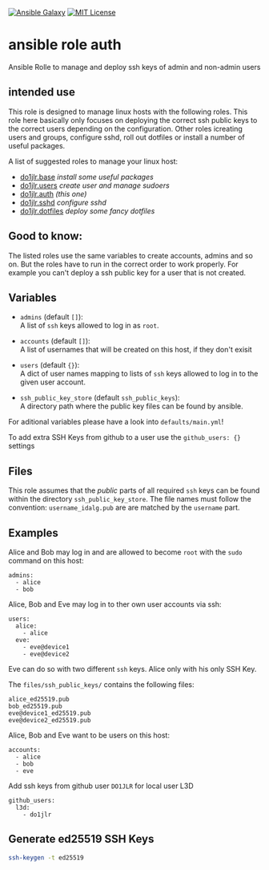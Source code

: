 [![Ansible Galaxy](https://raw.githubusercontent.com/roles-ansible/ansible_role_auth/main/.github/galaxy.svg?sanitize=true)](https://galaxy.ansible.com/do1jlr/auth) [![MIT License](https://raw.githubusercontent.com/roles-ansible/ansible_role_auth/main/.github/license.svg?sanitize=true)](https://github.com/roles-ansible/ansible_role_auth/blob/main/LICENSE)

 ansible role auth
==============================
Ansible Rolle to manage and deploy ssh keys of admin and non-admin users

 intended use
---------------
This role is designed to manage linux hosts with the following roles. This role here basically only focuses on deploying the correct ssh public keys to the correct users depending on the configuration.
Other roles icreating users and groups, configure sshd, roll out dotfiles or install a number of useful packages.

A list of suggested roles to manage your linux host:
 - [do1jlr.base](https://github.com/roles-ansible/ansible_role_base.git) *install some useful packages*
 - [do1jlr.users](https://github.com/roles-ansible/ansible_role_users.git) *create user and manage sudoers*
 - [do1jlr.auth](https://github.com/roles-ansible/ansible_role_auth.git) *(this one)*
 - [do1jlr.sshd](https://github.com/roles-ansible/ansible_role_sshd.git) *configure sshd*
 - [do1jlr.dotfiles](https://github.com/roles-ansible/ansible_role_dotfiles) *deploy some fancy dotfiles*

 Good to know:
---------------
The listed roles use the same variables to create accounts, admins and so on. But the roles have to run in the correct order to work properly.
For example you can't deploy a ssh public key for a user that is not created.

 Variables
---------

* ``admins`` (default ``[]``):<br/>
  A list of ``ssh`` keys allowed to log in as `root`.

* ``accounts`` (default ``[]``):<br/>
  A list of usernames that will be created on this host, if they don't exisit

* `users` (default `{}`):<br/>
  A dict of user names mapping to lists of ``ssh`` keys
  allowed to log in to the given user account.

* ``ssh_public_key_store`` (default ``ssh_public_keys``):<br/>
  A directory path where the public key files can be found by ansible.

For aditional variables please have a look into ``defaults/main.yml``!

To add extra SSH Keys from github to a user use the ``github_users: {}`` settings

 Files
-----

This role assumes that the *public* parts of all required ``ssh`` keys
can be found within the directory ``ssh_public_key_store``. The file
names must follow the convention: ``username_idalg.pub`` are are matched
by the ``username`` part.


 Examples
--------

Alice and Bob may log in and are allowed to become ``root`` with the ``sudo`` command on this host:

```
admins:
  - alice
  - bob
```

Alice, Bob and Eve may log in to ther own user accounts via ssh:
```
users:
  alice:
    - alice
  eve:
    - eve@device1
    - eve@device2
```
Eve can do so with two different `ssh` keys. Alice only with his only SSH Key.


The `files/ssh_public_keys/` contains the following files:

```
alice_ed25519.pub
bob_ed25519.pub
eve@device1_ed25519.pub
eve@device2_ed25519.pub
```

Alice, Bob and Eve want to be users on this host:
```
accounts:
  - alice
  - bob
  - eve
```

Add ssh keys from github user ``DO1JLR`` for local user L3D
```
github_users:
  l3d:
    - do1jlr
```
 Generate ed25519 SSH Keys
--------------------------------

```bash
ssh-keygen -t ed25519
```

